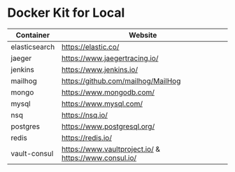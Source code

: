 # Docker Kit for Local

| Container | Website |
| --------- | ------- |
| elasticsearch | https://elastic.co/ |
| jaeger | https://www.jaegertracing.io/ |
| jenkins | https://www.jenkins.io/ |
| mailhog | https://github.com/mailhog/MailHog |
| mongo | https://www.mongodb.com/ |
| mysql | https://www.mysql.com/ |
| nsq | https://nsq.io/ |
| postgres | https://www.postgresql.org/ |
| redis | https://redis.io/ |
| vault-consul | https://www.vaultproject.io/ & https://www.consul.io/ |